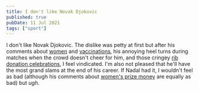 ```yaml
---
title: I don't like Novak Djokovic
published: true
pubDate: 11 Jul 2021
tags: ["sport"]
---
```


I don't like Novak Djokovic. The dislike was petty at first but after his comments about <a href="https://www.theguardian.com/sport/2016/mar/21/novak-djokovic-indian-wells-equal-prize-money-tennis">women</a> and <a href="https://www.rollingstone.com/culture/culture-news/novak-djokovic-anti-vaccine-987003/">vaccinations</a>, his annoying heel turns during matches when the crowd doesn't cheer for him, and those cringey <a href="https://twitter.com/atptour/status/1298084307659943937">rib donation celebrations</a>, I feel vindicated. I'm also not pleased that he'll have the most grand slams at the end of his career. If Nadal had it, I wouldn't feel as bad (although his comments about <a href="https://www.sbnation.com/tennis/2018/6/13/17459962/rafael-nadal-equal-pay-tennis-male-models">women's prize money</a> are equally as bad) but <em>ugh</em>.